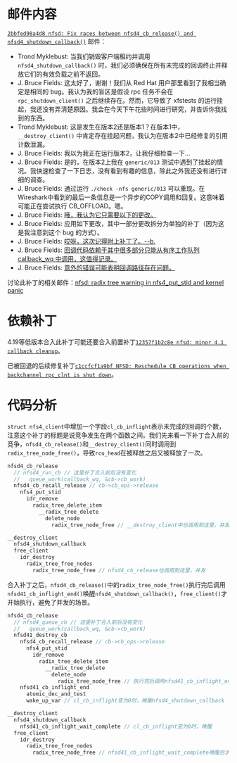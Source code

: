 # 邮件内容

[`2bbfed98a4d8 nfsd: Fix races between nfsd4_cb_release() and nfsd4_shutdown_callback()`](https://lore.kernel.org/all/20191023214318.9350-1-trond.myklebust@hammerspace.com/) 邮件：

- Trond Myklebust: 当我们销毁客户端租约并调用 `nfsd4_shutdown_callback()` 时，我们必须确保在所有未完成的回调终止并释放它们的有效负载之前不返回。
- J. Bruce Fields: 这太好了，谢谢！我们从 Red Hat 用户那里看到了我相当确定是相同的 bug。我认为我的盲区是假设 rpc 任务不会在 `rpc_shutdown_client()` 之后继续存在。然而，它导致了 xfstests 的运行挂起，我还没有弄清楚原因。我会在今天下午花些时间进行研究，并告诉你我找到的东西。
- Trond Myklebust: 这是发生在版本2还是版本1？在版本1中，`__destroy_client()` 中肯定存在挂起问题，我认为在版本2中已经修复的引用计数泄漏。
- J. Bruce Fields: 我以为我正在运行版本2，让我仔细检查一下...
- J. Bruce Fields: 是的，在版本2上我在 `generic/013` 测试中遇到了挂起的情况。我快速检查了一下日志，没有看到有趣的信息，除此之外我还没有进行详细的调查。
- J. Bruce Fields: 通过运行 `./check -nfs generic/013` 可以重现。在Wireshark中看到的最后一条信息是一个异步的COPY调用和回复。这意味着可能正在尝试执行 CB_OFFLOAD。嗯。
- J. Bruce Fields: [哦，我认为它只需要以下的更改。](https://lore.kernel.org/all/20191107222712.GB10806@fieldses.org/)
- J. Bruce Fields: 应用如下更改，其中一部分更改拆分为单独的补丁（因为这是我注意到这个 bug 的方式）。
- J. Bruce Fields: [哎呀，这次记得附上补丁了。--b.](https://lore.kernel.org/all/20191108175228.GB758@fieldses.org/)
- J. Bruce Fields: [回调代码依赖于其中很多部分只能从有序工作队列 callback_wq 中调用，这值得记录。](https://lore.kernel.org/all/20191108175417.GC758@fieldses.org/)
- J. Bruce Fields: [意外的错误可能表明回调路径存在问题。](https://lore.kernel.org/all/20191108175559.GD758@fieldses.org/)

讨论此补丁的相关邮件：[nfsd: radix tree warning in nfs4_put_stid and kernel panic](https://lore.kernel.org/all/76C32636621C40EC87811F625761F2AF@alyakaslap/)

# 依赖补丁

4.19等低版本合入此补丁可能还要合入前置补丁[`12357f1b2c8e nfsd: minor 4.1 callback cleanup`](https://chenxiaosong.com/courses/nfs/patches/nfsd-minor-4.1-callback-cleanup.html)。

已被回退的后续修复补丁[`c1ccfcf1a9bf NFSD: Reschedule CB operations when backchannel rpc_clnt is shut down`](https://chenxiaosong.com/courses/nfs/patches/NFSD-Reschedule-CB-operations-when-backchannel-rpc_c.html)。


# 代码分析

`struct nfs4_client`中增加一个字段`cl_cb_inflight`表示未完成的回调的个数，注意这个补丁的标题是说竞争发生在两个函数之间。我们先来看一下补丁合入前的竞争，`nfsd4_cb_release()`和`__destroy_client()`同时调用到`radix_tree_node_free()`，导致`rcu_head`在被释放之后又被释放了一次。
```c
nfsd4_cb_release
  // nfsd4_run_cb // 这里补丁合入前后没有变化
  //   queue_work(callback_wq, &cb->cb_work)
  nfsd4_cb_recall_release // cb->cb_ops->release
    nfs4_put_stid
      idr_remove
        radix_tree_delete_item
          __radix_tree_delete
            delete_node
              radix_tree_node_free // __destroy_client中也调用到这里，并发

__destroy_client
  nfsd4_shutdown_callback
  free_client
    idr_destroy
      radix_tree_free_nodes
        radix_tree_node_free // nfsd4_cb_release也调用到这里，并发
```

合入补丁之后，`nfsd4_cb_release()`中的`radix_tree_node_free()`执行完后调用`nfsd41_cb_inflight_end()`唤醒`nfsd4_shutdown_callback()`，`free_client()`才开始执行，避免了并发的场景。
```c
nfsd4_cb_release
  // nfsd4_queue_cb // 这里补丁合入前后没有变化
  //   queue_work(callback_wq, &cb->cb_work)
  nfsd41_destroy_cb
    nfsd4_cb_recall_release // cb->cb_ops->release
      nfs4_put_stid
        idr_remove
          radix_tree_delete_item
            __radix_tree_delete
              delete_node
                radix_tree_node_free // 执行完后调用nfsd41_cb_inflight_end唤醒nfsd4_shutdown_callback
    nfsd41_cb_inflight_end
      atomic_dec_and_test
      wake_up_var // cl_cb_inflight变为0时，唤醒nfsd4_shutdown_callback

__destroy_client
  nfsd4_shutdown_callback
    nfsd41_cb_inflight_wait_complete // cl_cb_inflight变为0时，唤醒
  free_client
    idr_destroy
      radix_tree_free_nodes
        radix_tree_node_free // nfsd41_cb_inflight_wait_complete唤醒后才会执行到这里，没有并发的情况
```

<!--
调试：
```c
// 重启服务 systemctl restart nfs-server
nfsd_svc
  nfsd_destroy_serv
    nfsd_shutdown_net
      nfs4_state_shutdown_net
        nfs4_state_destroy_net
          destroy_client
            __destroy_client
              nfsd4_shutdown_callback

// 挂载 4.0
rpc_async_schedule
  __rpc_execute
    rpc_exit_task
      nfsd4_cb_probe_done
        nfsd4_mark_cb_state(clp, NFSD4_CB_UP)
```
-->
